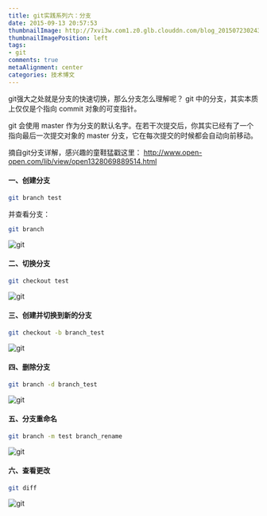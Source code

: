 ```yaml
---
title: git实践系列六：分支
date: 2015-09-13 20:57:53
thumbnailImage: http://7xvi3w.com1.z0.glb.clouddn.com/blog_20150723024349836.jpg
thumbnailImagePosition: left
tags: 
- git
comments: true
metaAlignment: center
categories: 技术博文
---
```

git强大之处就是分支的快速切换，那么分支怎么理解呢？
git 中的分支，其实本质上仅仅是个指向 commit 对象的可变指针。
<!-- more -->
git 会使用 master 作为分支的默认名字。在若干次提交后，你其实已经有了一个指向最后一次提交对象的 master 分支，它在每次提交的时候都会自动向前移动。

摘自git分支详解，感兴趣的童鞋猛戳这里：
http://www.open-open.com/lib/view/open1328069889514.html

#### 一、创建分支
```sh
git branch test   
```
并查看分支：
```sh
git branch
```
![git](http://7xvi3w.com1.z0.glb.clouddn.com/blog_E0DC03FF-25DB-4300-B571-5AD6D4F181D2.png)

#### 二、切换分支
```sh
git checkout test
```
![git](http://7xvi3w.com1.z0.glb.clouddn.com/blog_CC5166DB-A59A-4162-A270-A1042E415B19.png)

#### 三、创建并切换到新的分支
```sh
git checkout -b branch_test
```
![git](http://7xvi3w.com1.z0.glb.clouddn.com/blog_5BC4E2A5-044D-4C24-8583-C45F6B73EDF2.png)

#### 四、删除分支 
```sh
git branch -d branch_test
```
![git](http://7xvi3w.com1.z0.glb.clouddn.com/blog_D3D0A8AF-BAE9-4A41-8EAF-E4737471523C.png)

#### 五、分支重命名
```sh
git branch -m test branch_rename
```
![git](http://7xvi3w.com1.z0.glb.clouddn.com/blog_FD712638-9C5D-49DE-8F55-017DF2930DF9.png)

#### 六、查看更改
```sh
git diff
```
![git](http://7xvi3w.com1.z0.glb.clouddn.com/blog_E8E9263A-BF6F-4F07-BD74-8D4E78F8FF6B.png)









